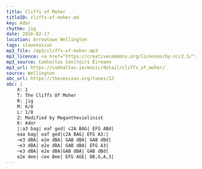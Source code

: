 ```yaml
---
title: Cliffs of Moher
titleID: cliffs-of-moher.md
key: Ador
rhythm: jig
date: 2016-02-17
location: Arrowtown Wellington
tags: slowsession
mp3_file: /mp3/cliffs-of-moher.mp3
mp3_licence: <a href="https://creativecommons.org/licenses/by-nc/2.5/">CC-BY-NC-2.5</a>
mp3_source: Comhaltas Ceoltóirí Éireann
mp3_url: https://comhaltas.ie/music/detail/cliffs_of_moher/
source: Wellington
abc_url: https://thesession.org/tunes/12
abc: |
    X: 1
    T: The Cliffs Of Moher
    R: jig
    M: 6/8
    L: 1/8
    Z: Modified by Megantheviolinist
    K: Ador
    |:a3 bag| eaf ged| c2A BAG| EFG ABd|
    eaa bag| eaf ged|c2A BAG| EFG A3:|
    ~e3 dBA| e2e dBA| GAB dBA| GAB dBd|
    ~e3 dBA| e2e dBA| GAB dBA| EFG A3|
    ~e3 dBA| e2e dBA|GAB dBA| GAB dBd|
    e2e dee| cee Bee| EFG AGE| DB,G,A,3|
---
```

